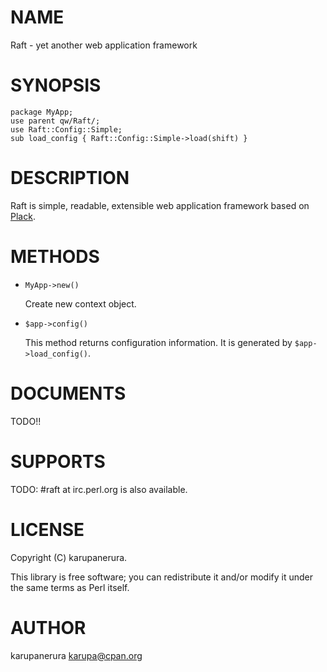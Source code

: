 # NAME

Raft - yet another web application framework

# SYNOPSIS

    package MyApp;
    use parent qw/Raft/;
    use Raft::Config::Simple;
    sub load_config { Raft::Config::Simple->load(shift) }

# DESCRIPTION

Raft is simple, readable, extensible web application framework based on [Plack](https://metacpan.org/pod/Plack).

# METHODS

- `MyApp->new()`

    Create new context object.

- `$app->config()`

    This method returns configuration information. It is generated by `$app->load_config()`.

# DOCUMENTS

TODO!!

# SUPPORTS

TODO: #raft at irc.perl.org is also available.

# LICENSE

Copyright (C) karupanerura.

This library is free software; you can redistribute it and/or modify
it under the same terms as Perl itself.

# AUTHOR

karupanerura <karupa@cpan.org>
